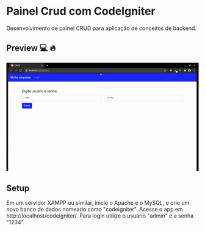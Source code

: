 # Painel Crud com CodeIgniter 
Desenvolvimento de painel CRUD para aplicação de conceitos de backend.

## Preview :computer: :fire: ##
![](app-gif/php-crud-gif.gif)

## Setup ##
Em um servidor XAMPP ou similar, inicie o Apache e o MySQL, e crie um novo banco de dados nomeado como "codeigniter". Acesse o app em http://localhost/codeigniter/.
Para login utilize o usuário "admin" e a senha "1234".
